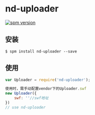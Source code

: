 # nd-uploader

[![spm version](http://spmjs.io/badge/nd-uploader)](http://spmjs.io/package/nd-uploader)

> 

## 安装

```
$ spm install nd-uploader --save
```

## 使用

```js
var Uploader = require('nd-uploader');

使用时，需手动配置vendor下的Uploader.swf
new Uploader({
	swf: ''//swf地址
})
// use nd-uploader
```
